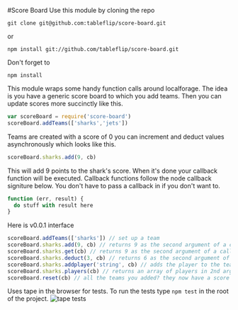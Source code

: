 #Score Board
Use this module by cloning the repo
```
git clone git@github.com:tableflip/score-board.git
```
or
```
npm install git://github.com/tableflip/score-board.git
```
Don't forget to
```
npm install
```
This module wraps some handy function calls around localforage. The idea is you have a generic score board to which you add teams. Then you can update scores more succinctly like this.
```js
var scoreBoard = require('score-board')
scoreBoard.addTeams(['sharks','jets'])
```
Teams are created with a score of 0 you can increment and deduct values asynchronously which looks like this.
```js
scoreBoard.sharks.add(9, cb)
```
This will add 9 points to the shark's score. When it's done your callback function will be executed. Callback functions follow the node callback signiture below. You don't have to pass a callback in if you don't want to.
```js
function (err, result) {
  do stuff with result here
}
```
Here is v0.0.1 interface
```js
scoreBoard.addTeams(['sharks']) // set up a team
scoreBoard.sharks.add(9, cb) // returns 9 as the second argument of a callback 
scoreBoard.sharks.get(cb) // returns 9 as the second argument of a callback
scoreBoard.sharks.deduct(3, cb) // returns 6 as the second argument of a callback
scoreBoard.sharks.addplayer('string', cb) // adds the player to the team returns all the players
scoreBoard.sharks.players(cb) // returns an array of players in 2nd arg of callback
scoreBoard.reset(cb) // all the teams you added? they now have a score of 0 and the players are gone.
```
Uses tape in the browser for tests. To run the tests type `npm test` in the root of the project.
![tape tests](https://s3-eu-west-1.amazonaws.com/bmordantagbang/Screen+Shot+2015-06-12+at+13.17.08.jpg?X-Amz-Date=20150612T121836Z&X-Amz-Expires=300&X-Amz-Algorithm=AWS4-HMAC-SHA256&X-Amz-Signature=2e9308cf79a5d56df70614a0fe2bd88d3684940d441bc499e1fc33786c3b7582&X-Amz-Credential=ASIAI34XME7HHJSLOAJA/20150612/eu-west-1/s3/aws4_request&X-Amz-SignedHeaders=Host&x-amz-security-token=AQoDYXdzEKX//////////wEagAIW0%2BvSdzEnA9De/vZYOiaJMjOmfLHI5SO80WExac%2Bk4JtyAOOakxykVVxmrgExQkG6MiVXR6f6xA%2BQjrhy2Aq1g1Um5JjF3zgkCUqjYj02EkHCAwUr8BVBlUdkKRF/1rkERvWPB7KLJcBjBVSuQrfcnBECHz%2BlEbUYcO9LL2TsEt%2BNyNiAMOC7RR71sttHhxD51ce7IFr7zuq1tTExT//rgG36OXm5ITU6dzwJyLAOozeqkAWtg2hHlRsHH5nwnDoJsMFVgMRcyP04o5683aaFKZxaegpXAnLZFEXkN%2BL47R7nSXcwRlugLh9jOKwYKCQ3IGiXUCAElD5/7Ku3E6gpIPab66sF)
